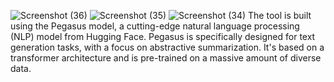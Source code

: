 ![Screenshot (36)](https://github.com/Attiqakaleem0/Paraphrasing-Tool/assets/44442189/bce80aa8-dace-41a7-9837-b50c224b3d8d)
![Screenshot (35)](https://github.com/Attiqakaleem0/Paraphrasing-Tool/assets/44442189/22732039-185d-4946-938f-b11c5d48ee5f)
![Screenshot (34)](https://github.com/Attiqakaleem0/Paraphrasing-Tool/assets/44442189/0d035e83-96e6-4410-929f-a8bf33eda769)
The tool is built using the Pegasus model, a cutting-edge natural language processing (NLP) model from Hugging Face. Pegasus is specifically designed for text generation tasks, with a focus on abstractive summarization. It's based on a transformer architecture and is pre-trained on a massive amount of diverse data.
